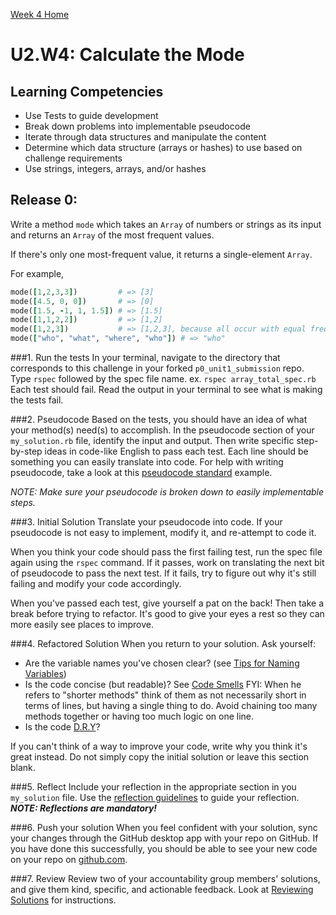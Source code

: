 [Week 4 Home](../../)

# U2.W4: Calculate the Mode


## Learning Competencies
- Use Tests to guide development
- Break down problems into implementable pseudocode
- Iterate through data structures and manipulate the content
- Determine which data structure (arrays or hashes) to use based on challenge requirements
- Use strings, integers, arrays, and/or hashes


## Release 0:

Write a method `mode` which takes an `Array` of numbers or strings as its input and returns an `Array` of the most frequent values.

If there's only one most-frequent value, it returns a single-element `Array`.

For example,

```ruby
mode([1,2,3,3])         # => [3]
mode([4.5, 0, 0])       # => [0]
mode([1.5, -1, 1, 1.5]) # => [1.5]
mode([1,1,2,2])         # => [1,2]
mode([1,2,3])           # => [1,2,3], because all occur with equal frequency
mode(["who", "what", "where", "who"]) # => "who"
```


###1. Run the tests
In your terminal, navigate to the directory that corresponds to this challenge in your forked 
`p0_unit1_submission` repo. Type `rspec` followed by the spec file name. ex. `rspec array_total_spec.rb`
Each test should fail. Read the output in your terminal to see what is making the tests fail.


###2. Pseudocode
Based on the tests, you should have an idea of what your method(s) need(s) to accomplish.
In the pseudocode section of your `my_solution.rb` file, identify the input and output. 
Then write specific step-by-step ideas in code-like English to pass each test. 
Each line should be something you can easily translate into code. 
For help with writing pseudocode, take a look at this [pseudocode standard](http://users.csc.calpoly.edu/~jdalbey/SWE/pdl_std.html) example.

*NOTE: Make sure your pseudocode is broken down to easily implementable steps.*

###3. Initial Solution
Translate your pseudocode into code. If your pseudocode 
is not easy to implement, modify it, and re-attempt to code it. 

When you think your code should pass the first failing test, run the spec file again 
using the `rspec` command. If it passes, work on translating the next bit of pseudocode
to pass the next test. If it fails, try to figure out why it's still failing and modify
your code accordingly.

When you've passed each test, give yourself a pat on the back! Then take a break before 
trying to refactor. It's good to give your eyes a rest so they can more easily see places 
to improve.

###4. Refactored Solution
When you return to your solution. Ask yourself:
- Are the variable names you've chosen clear? (see [Tips for Naming Variables](http://www.makinggoodsoftware.com/2009/05/04/71-tips-for-naming-variables/))
- Is the code concise (but readable)? See [Code Smells](http://blog.codinghorror.com/code-smells/) FYI: When he refers to "shorter methods" think of them 
  as not necessarily short in terms of lines, but having a single thing to do. Avoid chaining too many methods together or having too much logic on one line.
- Is the code [D.R.Y](http://programmer.97things.oreilly.com/wiki/index.php/Don't_Repeat_Yourself)? 

If you can't think of a way to improve your code, write why you think it's great instead. Do not simply copy the initial solution or leave this section blank.


###5. Reflect
Include your reflection in the appropriate section in you `my_solution` file. Use the [reflection guidelines](../week_2/reflection_guidelines.md) to guide your reflection. ***NOTE: Reflections are mandatory!***

###6. Push your solution
When you feel confident with your solution, sync your changes through the GitHub desktop app with your repo on GitHub. 
If you have done this successfully, you should be able to see your new code on your repo on [github.com](https://github.com).

###7. Review
Review two of your accountability group members' solutions, and give them kind, specific, and actionable feedback. 
Look at [Reviewing Solutions](reviewing_solutions.md) for instructions. 